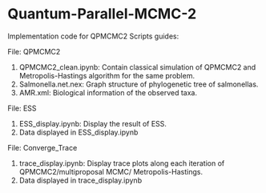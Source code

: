 # Quantum-Parallel-MCMC-2
Implementation code for QPMCMC2
Scripts guides:

File: QPMCMC2
1)	QPMCMC2_clean.ipynb:
Contain classical simulation of QPMCMC2 and Metropolis-Hastings algorithm for the same problem. 
2)	Salmonella.net.nex:
Graph structure of phylogenetic tree of salmonellas.
3)	AMR.xml:
Biological information of the observed taxa.

File: ESS
1)	ESS_display.ipynb:
Display the result of ESS.
2) Data displayed in ESS_display.ipynb

File: Converge_Trace
1)	trace_display.ipynb:
Display trace plots along each iteration of QPMCMC2/multiproposal MCMC/ Metropolis-Hastings.
2)  Data displayed in trace_display.ipynb
